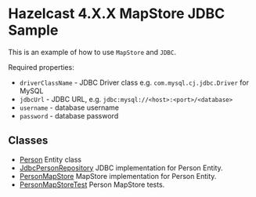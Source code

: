 # Hazelcast 4.X.X MapStore JDBC Sample

This is an example of how to use `MapStore` and `JDBC`.

Required properties:

- `driverClassName` - JDBC Driver class e.g. `com.mysql.cj.jdbc.Driver` for MySQL
- `jdbcUrl` - JDBC URL, e.g. `jdbc:mysql://<host>:<port>/<database>`
- `username` - database username
- `password` - database password

## Classes

- [Person](src/main/java/sample/com/hazelcast/cloud/mapstore4/jdbc/Person.java) Entity class
- [JdbcPersonRepository](src/main/java/sample/com/hazelcast/cloud/mapstore4/jdbc/JdbcPersonRepository.java) JDBC
  implementation for Person Entity.
- [PersonMapStore](src/main/java/sample/com/hazelcast/cloud/mapstore4/jdbc/JdbcPersonMapStore.java) MapStore
  implementation for Person Entity.
- [PersonMapStoreTest](src/test/java/sample/com/hazelcast/cloud/mapstore4/jdbc/JdbcPersonMapStoreTest.java) Person
  MapStore tests.

